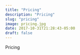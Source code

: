```yaml
---
title: "Pricing"
description: "Pricing"
slug: "pricing"
image: pricing.jpg
date: 2017-10-31T21:28:43-05:00
draft: false
---
```


Pricing